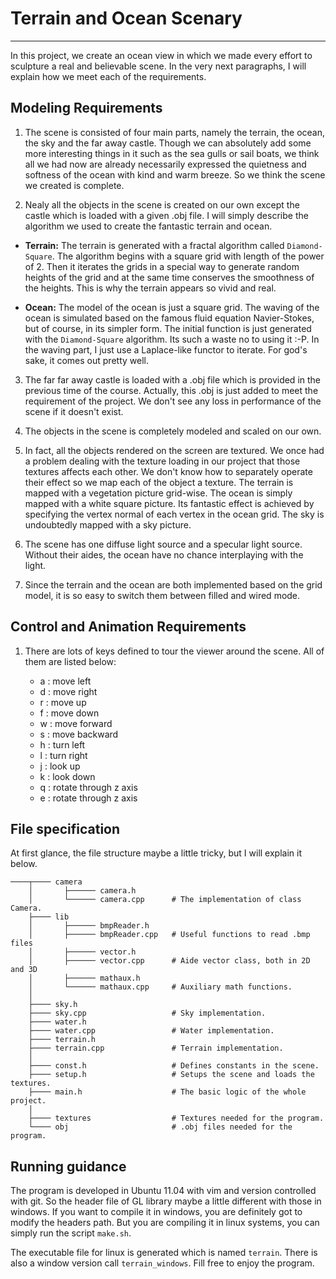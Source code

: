 # Terrain and Ocean Scenary
---------------------------

In this project, we create an ocean view in which we made every effort to sculpture a real and believable scene. In the very next paragraphs, I will explain how we meet each of the requirements.


## Modeling Requirements

1. The scene is consisted of four main parts, namely the terrain, the ocean, the sky and the far away castle. Though we can absolutely add some more interesting things in it such as the sea gulls or sail boats, we think all we had now are already necessarily expressed the quietness and softness of the ocean with kind and warm breeze. So we think the scene we created is complete.

2. Nealy all the objects in the scene is created on our own except the castle which is loaded with a given .obj file. I will simply describe the algorithm we used to create the fantastic terrain and ocean.

+ **Terrain:** The terrain is generated with a fractal algorithm called `Diamond-Square`. The algorithm begins with a square grid with length of the power of 2. Then it iterates the grids in a special way to generate random heights of the grid and at the same time conserves the smoothness of the heights. This is why the terrain appears so vivid and real.
    
+ **Ocean:** The model of the ocean is just a square grid. The waving of the ocean is simulated based on the famous fluid equation Navier-Stokes, but of course, in its simpler form. The initial function is just generated with the `Diamond-Square` algorithm. Its such a waste no to using it :-P. In the waving part, I just use a Laplace-like functor to iterate. For god's sake, it comes out pretty well.
    
3. The far far away castle is loaded with a .obj file which is provided in the previous time of the course. Actually, this .obj is just added to meet the requirement of the project. We don't see any loss in performance of the scene if it doesn't exist.

4. The objects in the scene is completely modeled and scaled on our own.

5. In fact, all the objects rendered on the screen are textured. We once had a problem dealing with the texture loading in our project that those textures affects each other. We don't know how to separately operate their effect so we map each of the object a texture. The terrain is mapped with a vegetation picture grid-wise. The ocean is simply mapped with a white square picture. Its fantastic effect is achieved by specifying the vertex normal of each vertex in the ocean grid. The sky is undoubtedly mapped with a sky picture.

6. The scene has one diffuse light source and a specular light source. Without their aides, the ocean have no chance interplaying with the light.

7. Since the terrain and the ocean are both implemented based on the grid model, it is so easy to switch them between filled and wired mode.


## Control and Animation Requirements

1. There are lots of keys defined to tour the viewer around the scene. All of them are listed below:

    + a : move left
    + d : move right
    + r : move up
    + f : move down
    + w : move forward
    + s : move backward
    + h : turn left
    + l : turn right
    + j : look up
    + k : look down
    + q : rotate through z axis
    + e : rotate through z axis


## File specification

At first glance, the file structure maybe a little tricky, but I will explain it below.

    ────┬──── camera 
        │       ├────── camera.h
        │       └────── camera.cpp      # The implementation of class Camera.
        ├──── lib
        │       ├────── bmpReader.h 
        │       ├────── bmpReader.cpp   # Useful functions to read .bmp files
        │       ├────── vector.h
        │       ├────── vector.cpp      # Aide vector class, both in 2D and 3D
        │       ├────── mathaux.h
        │       └────── mathaux.cpp     # Auxiliary math functions.
        │
        ├──── sky.h
        ├──── sky.cpp                   # Sky implementation.
        ├──── water.h
        ├──── water.cpp                 # Water implementation.
        ├──── terrain.h
        ├──── terrain.cpp               # Terrain implementation.
        │
        ├──── const.h                   # Defines constants in the scene.
        ├──── setup.h                   # Setups the scene and loads the textures.
        ├──── main.h                    # The basic logic of the whole project.
        │
        ├──── textures                  # Textures needed for the program.
        └──── obj                       # .obj files needed for the program.


## Running guidance

The program is developed in Ubuntu 11.04 with vim and version controlled with git. So the header file of GL library maybe a little different with those in windows. If you want to compile it in windows, you are definitely got to modify the headers path. But you are compiling it in linux systems, you can simply run the script `make.sh`.

The executable file for linux is generated which is named `terrain`. There is also a window version call `terrain_windows`. Fill free to enjoy the program.
